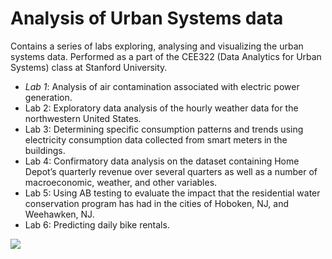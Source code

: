 # Analysis of Urban Systems data
Contains a series of labs exploring, analysing and visualizing the urban systems data. Performed as a part of the CEE322 (Data Analytics for Urban Systems) class at Stanford University.

- _Lab 1_: Analysis of air contamination associated with electric power generation.
- Lab 2: Exploratory data analysis of the hourly weather data for the northwestern United States.
- Lab 3: Determining specific consumption patterns and trends using electricity consumption data collected from smart meters in the buildings.
- Lab 4: Confirmatory data analysis on the dataset containing Home Depot’s quarterly revenue over several quarters as well as a number of macroeconomic, weather, and other variables.
- Lab 5: Using AB testing to evaluate the impact that the residential water conservation program has had in the cities of Hoboken, NJ, and Weehawken, NJ.
- Lab 6: Predicting daily bike rentals.

![](https://github.com/davydtamrazov/analysis-of-urban-systems-data/main/aux/series_of_plots.png)
